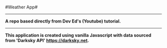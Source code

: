 #Weather App#

***

**A repo based directly from Dev Ed's (Youtube) tutorial.**

***

**This application is created using vanilla Javascript with data sourced from 'Darksky API' https://darksky.net.** 
